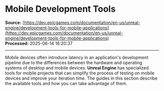 # Mobile Development Tools

**Source:** [https://dev.epicgames.com/documentation/en-us/unreal-engine/development-tools-for-mobile-applications](https://dev.epicgames.com/documentation/en-us/unreal-engine/development-tools-for-mobile-applications)  
**Processed:** 2025-06-14 16:20:37

---

Mobile devices often introduce latency in an application's development pipeline due to the differences between the hardware and operating systems of desktop and mobile devices. **Unreal Engine** has specialized tools for mobile projects that can simplify the process of testing on mobile devices and improve your iteration time. The guides in this section describe the available tools and how you can take advantage of them.